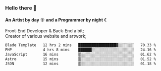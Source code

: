 ### Hello there 👋
#### An Artist by day ☼ and a Programmer by night ☾

Front-End Developer & Back-End a bit;<br>
Creator of various website and artwork;

<!--START_SECTION:waka-->

```txt
Blade Template   12 hrs 2 mins   █████████████████▓░░░░░░░   70.33 %
PHP              4 hrs 8 mins    ██████░░░░░░░░░░░░░░░░░░░   24.16 %
JavaScript       16 mins         ▒░░░░░░░░░░░░░░░░░░░░░░░░   01.62 %
Astro            15 mins         ▒░░░░░░░░░░░░░░░░░░░░░░░░   01.52 %
JSON             12 mins         ▒░░░░░░░░░░░░░░░░░░░░░░░░   01.18 %
```

<!--END_SECTION:waka-->

<!--unk0e-ctrlmd-blitzh-Klöggr-https://codepen.io/nikillpop/pen/VdJjJW-->
